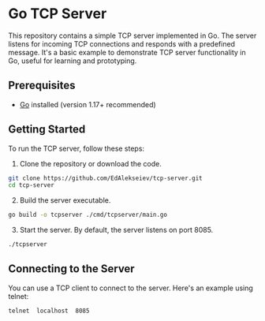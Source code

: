 # Go TCP Server

This repository contains a simple TCP server implemented in Go. The server listens for incoming TCP connections and responds with a predefined message. It's a basic example to demonstrate TCP server functionality in Go, useful for learning and prototyping.

## Prerequisites

- [Go](https://golang.org/dl/) installed (version 1.17+ recommended)

## Getting Started

To run the TCP server, follow these steps:
1. Clone the repository or download the code.
```sh
git clone https://github.com/EdAlekseiev/tcp-server.git
cd tcp-server
```
2. Build the server executable.
```sh
go build -o tcpserver ./cmd/tcpserver/main.go
```
3. Start the server. By default, the server listens on port 8085.
```sh
./tcpserver
```

## Connecting to the Server

You can use a TCP client to connect to the server. Here's an example using telnet:
```sh
telnet  localhost  8085
```
